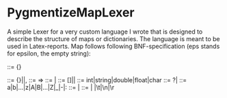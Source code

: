 # PygmentizeMapLexer
A simple Lexer for a very custom language I wrote that is designed to describe the structure of maps or dictionaries. The language is meant to be used in Latex-reports.
Map follows following BNF-specification (eps stands for epsilon, the empty string):

<root> ::= {<body>}
<body> ::= {<body>}|<rule>|<rule>,<whitespace><rule>
<rule> ::= <key><optional><whitespace>=><whitespace><value>
<key> ::= <character><key>|<character>
<value> ::= [<root>]|<root>|<type>
<type> ::= int|string|double|float|char
<optional> ::= ?|<eps>
<character> ::= a|b|...|z|A|B|...|Z|_|-|:
<whitespace> ::= <whitespace_character><whitespace>|<whitespace_character>
<whitespace_character> ::= <eps>| |\t|\n|\r
